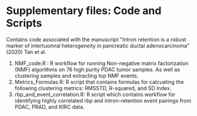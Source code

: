 # Supplementary files: Code and Scripts

Contains code associated with the manuscript "Intron retention is a robust marker of intertuomral heterogeneity in pancreatic ductal adenocarcinoma" (2020) Tan et al.

1. NMF_code.R : R workflow for running Non-negative matrix factorization (NMF) algorithms on 76 high purity PDAC tumor samples. As well as clustering samples and extracting top NMF events. 
2. Metrics_Formulas.R: R script that contains formulas for calcuating the following clustering metrics: RMSSTD, R-squared, and SD Index. 
3. rbp_and_event_correlation.R: R script which contains workflow for identifying highly correlated rbp and intron-retention event pairings from PDAC, PRAD, and KIRC data. 
